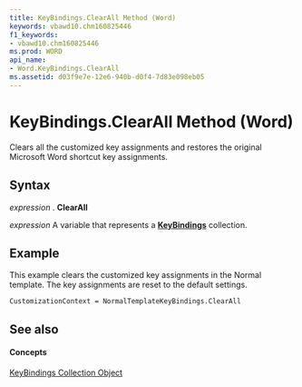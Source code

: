 ```yaml
---
title: KeyBindings.ClearAll Method (Word)
keywords: vbawd10.chm160825446
f1_keywords:
- vbawd10.chm160825446
ms.prod: WORD
api_name:
- Word.KeyBindings.ClearAll
ms.assetid: d03f9e7e-12e6-940b-d0f4-7d83e098eb05
---
```



# KeyBindings.ClearAll Method (Word)

Clears all the customized key assignments and restores the original Microsoft Word shortcut key assignments.


## Syntax

 _expression_ . **ClearAll**

 _expression_ A variable that represents a **[KeyBindings](keybindings-object-word.md)** collection.


## Example

This example clears the customized key assignments in the Normal template. The key assignments are reset to the default settings.


```
CustomizationContext = NormalTemplateKeyBindings.ClearAll
```


## See also


#### Concepts


[KeyBindings Collection Object](keybindings-object-word.md)

